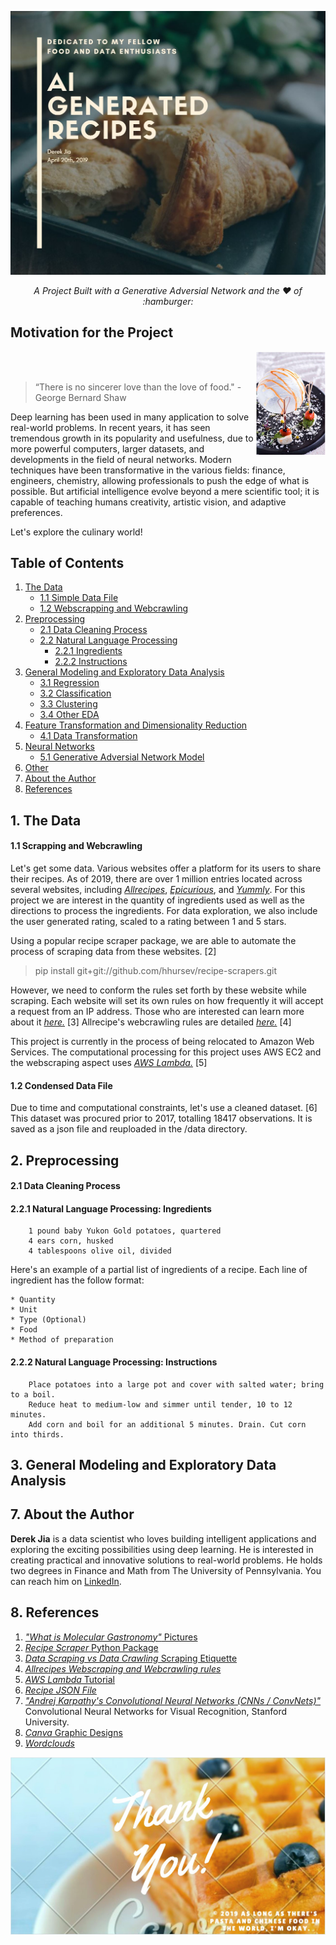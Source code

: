 ![header](img/header.jpg)
<p align="center"><i>A Project Built with a Generative Adversial Network and the ❤️ of :hamburger: </i></p>


## Motivation for the Project

<img src="img/molgast3.jpg" height=22%  width=22%  alt="<3?" ALIGN="right">
<br><br>

>  “There is no sincerer love than the love of food."
>         - George Bernard Shaw


Deep learning has been used in many application to solve real-world problems. In recent years, it has seen tremendous growth in its popularity and usefulness, due to more powerful computers, larger datasets, and developments in the field of neural networks. Modern techniques have been transformative in the various fields: finance, engineers, chemistry, allowing professionals to push the edge of what is possible. But artificial intelligence evolve beyond a mere scientific tool; it is capable of teaching humans creativity, artistic vision, and adaptive preferences.

Let's explore the culinary world!

## Table of Contents
1. [The Data](#1-the-database)
	* [1.1 Simple Data File](#11-simple-data-file)
	* [1.2 Webscrapping and Webcrawling](#12-webscrapping-and-webcrawling)  
2. [Preprocessing](#2-preprocessing)
	* [2.1 Data Cleaning Process](#21-data-cleaning)
	* [2.2 Natural Language Processing](#22-nlp)  
	    * [2.2.1 Ingredients](#22-ingredients)  
	    * [2.2.2 Instructions](#22-instructions)  
3. [General Modeling and Exploratory Data Analysis](#3-modeling-eda)
	* [3.1 Regression](#41-regression)
	* [3.2 Classification](#41-classification)
	* [3.3 Clustering](#42-clustering)
	* [3.4 Other EDA](#43-other-eda)
4. [Feature Transformation and Dimensionality Reduction](#4-feature-transformation)
	* [4.1 Data Transformation](#41-data-transfomation)
5. [Neural Networks](#5-neural-networks)
	* [5.1 Generative Adversial Network Model](#51-gan)
6. [Other](#6-other)	
7. [About the Author](#7-about-the-author)
8. [References](#8-references)

## 1. The Data

#### 1.1 Scrapping and Webcrawling

Let's get some data. Various websites offer a platform for its users to share their recipes. As of 2019, there are over 1 million entries located across several websites, including [*Allrecipes*](https://allrecipes.com/), [*Epicurious*](https://epicurious.com/), and [*Yummly*](https://yummly.com/). For this project we are interest in the quantity of ingredients used as well as the directions to process the ingredients. For data exploration, we also include the user generated rating, scaled to a rating between 1 and 5 stars.

Using a popular recipe scraper package, we are able to automate the process of scraping data from these websites. [2]
> pip install git+git://github.com/hhursev/recipe-scrapers.git

However, we need to conform the rules set forth by these website while scraping. Each website will set its own rules on how frequently it will accept a request from an IP address. Those who are interested can learn more about it [*here.*](https://www.datahen.com/data-scraping-vs-data-crawling/) [3] Allrecipe's webcrawling rules are detailed [*here.*](https://allrecipes.com/robots.txt) [4]

This project is currently in the process of being relocated to Amazon Web Services. The computational processing for this project uses AWS EC2 and the webscraping aspect uses [*AWS Lambda.*](https://medium.com/northcoders/make-a-web-scraper-with-aws-lambda-and-the-serverless-framework-807d0f536d5f) [5]

#### 1.2 Condensed Data File

Due to time and computational constraints, let's use a cleaned dataset. [6] This dataset was procured prior to 2017, totalling 18417 observations. It is saved as a json file and reuploaded in the /data directory.

## 2. Preprocessing

#### 2.1 Data Cleaning Process

#### 2.2.1 Natural Language Processing: Ingredients

	    1 pound baby Yukon Gold potatoes, quartered
	    4 ears corn, husked
	    4 tablespoons olive oil, divided

Here's an example of a partial list of ingredients of a recipe. Each line of ingredient has the follow format:

	* Quantity
	* Unit
	* Type (Optional)
	* Food
	* Method of preparation

#### 2.2.2 Natural Language Processing: Instructions

	    Place potatoes into a large pot and cover with salted water; bring to a boil. 
	    Reduce heat to medium-low and simmer until tender, 10 to 12 minutes. 
	    Add corn and boil for an additional 5 minutes. Drain. Cut corn into thirds.	

## 3. General Modeling and Exploratory Data Analysis

## 7. About the Author

**Derek Jia** is a data scientist who loves building intelligent applications and exploring the exciting possibilities using deep learning. He is interested in creating practical and innovative solutions to real-world problems. He holds two degrees in Finance and Math from The University of Pennsylvania. You can reach him on [LinkedIn](https://www.linkedin.com/in/derekdjia).

## 8. References

1. [*"What is Molecular Gastronomy"* Pictures](https://mrcavaliere.com/what-is-molecular-gastronomy/)
2. [*Recipe Scraper* Python Package](https://github.com/hhursev/recipe-scrapers)
3. [*Data Scraping vs Data Crawling* Scraping Etiquette](https://www.datahen.com/data-scraping-vs-data-crawling/)
4. [*Allrecipes Webscraping and Webcrawling rules*](https://allrecipes.com/robots.txt/)
5. [*AWS Lambda* Tutorial](https://medium.com/northcoders/make-a-web-scraper-with-aws-lambda-and-the-serverless-framework-807d0f536d5f)
6. [*Recipe JSON File*](https://github.com/kbrohkahn/recipe-parser/)
7. [*"Andrej Karpathy's Convolutional Neural Networks (CNNs / ConvNets)"*](http://cs231n.github.io/convolutional-networks/) Convolutional Neural Networks for Visual Recognition, Stanford University.
8. [*Canva* Graphic Designs](https://www.canva.com/)
9. [*Wordclouds*](https://www.wordclouds.com/)

![footer](img/footer.jpg)
